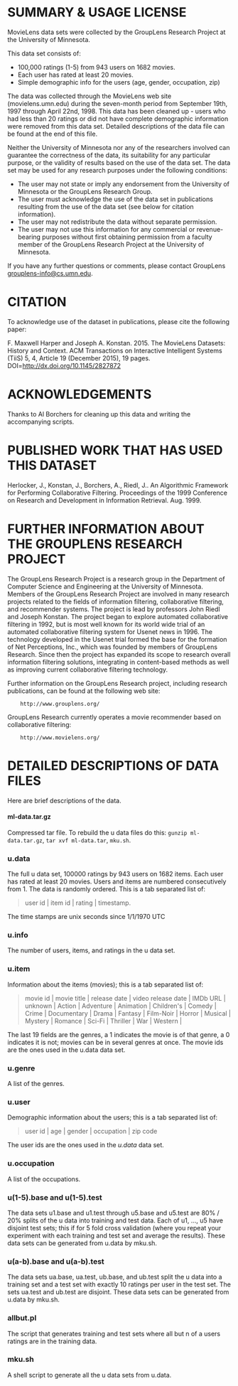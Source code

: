 SUMMARY & USAGE LICENSE
=============================================

MovieLens data sets were collected by the GroupLens Research Project at the University of Minnesota.
 
This data set consists of:

* 100,000 ratings (1-5) from 943 users on 1682 movies. 
* Each user has rated at least 20 movies. 
* Simple demographic info for the users (age, gender, occupation, zip)

The data was collected through the MovieLens web site
(movielens.umn.edu) during the seven-month period from September 19th, 1997 through April 22nd, 1998. This data has been cleaned up - users who had less than 20 ratings or did not have complete demographic information were removed from this data set. Detailed descriptions of the data file can be found at the end of this file.

Neither the University of Minnesota nor any of the researchers
involved can guarantee the correctness of the data, its suitability
for any particular purpose, or the validity of results based on the
use of the data set.  The data set may be used for any research
purposes under the following conditions:

* The user may not state or imply any endorsement from the
University of Minnesota or the GroupLens Research Group.
* The user must acknowledge the use of the data set in publications resulting from the use of the data set (see below for citation information).
* The user may not redistribute the data without separate permission.
* The user may not use this information for any commercial or revenue-bearing purposes without first obtaining permission from a faculty member of the GroupLens Research Project at the University of Minnesota.

If you have any further questions or comments, please contact GroupLens <grouplens-info@cs.umn.edu>. 

CITATION
==============================================

To acknowledge use of the dataset in publications, please cite the following paper:

F. Maxwell Harper and Joseph A. Konstan. 2015. The MovieLens Datasets:
History and Context. ACM Transactions on Interactive Intelligent
Systems (TiiS) 5, 4, Article 19 (December 2015), 19 pages.
DOI=http://dx.doi.org/10.1145/2827872


ACKNOWLEDGEMENTS
==============================================

Thanks to Al Borchers for cleaning up this data and writing the
accompanying scripts.

PUBLISHED WORK THAT HAS USED THIS DATASET
==============================================

Herlocker, J., Konstan, J., Borchers, A., Riedl, J.. An Algorithmic
Framework for Performing Collaborative Filtering. Proceedings of the
1999 Conference on Research and Development in Information
Retrieval. Aug. 1999.

FURTHER INFORMATION ABOUT THE GROUPLENS RESEARCH PROJECT
==============================================

The GroupLens Research Project is a research group in the Department of Computer Science and Engineering at the University of Minnesota. Members of the GroupLens Research Project are involved in many research projects related to the fields of information filtering, collaborative filtering, and recommender systems. The project is lead by professors John Riedl and Joseph Konstan. The project began to explore automated collaborative filtering in 1992, but is most well
known for its world wide trial of an automated collaborative filtering system for Usenet news in 1996.  The technology developed in the Usenet trial formed the base for the formation of Net Perceptions, Inc., which was founded by members of GroupLens Research. Since then the project has expanded its scope to research overall information filtering solutions, integrating in content-based methods as well as improving current collaborative filtering technology.

Further information on the GroupLens Research project, including research publications, can be found at the following web site:
        
        http://www.grouplens.org/

GroupLens Research currently operates a movie recommender based on collaborative filtering:

        http://www.movielens.org/

DETAILED DESCRIPTIONS OF DATA FILES
==============================================

Here are brief descriptions of the data.

#### ml-data.tar.gz 
Compressed tar file.  To rebuild the u data files do this:
`gunzip ml-data.tar.gz`, `tar xvf ml-data.tar`, `mku.sh`.

### u.data     
The full u data set, 100000 ratings by 943 users on 1682 items. Each user has rated at least 20 movies.  Users and items are numbered consecutively from 1.  The data is randomly
ordered. This is a tab separated list of: 
           
> user id | item id | rating | timestamp. 
              
The time stamps are unix seconds since 1/1/1970 UTC   

### u.info 
The number of users, items, and ratings in the u data set.

### u.item
Information about the items (movies); this is a tab separated list of:
> movie id | movie title | release date | video release date | IMDb URL | unknown | Action | Adventure | Animation | Children's | Comedy | Crime | Documentary | Drama | Fantasy | Film-Noir | Horror | Musical | Mystery | Romance | Sci-Fi | Thriller | War | Western |

The last 19 fields are the genres, a 1 indicates the movie is of that genre, a 0 indicates it is not; movies can be in several genres at once. The movie ids are the ones used in the u.data data set.

### u.genre
A list of the genres.

### u.user
Demographic information about the users; this is a tab separated list of:

> user id | age | gender | occupation | zip code

The user ids are the ones used in the _u.data_ data set.

### u.occupation
A list of the occupations.

### u(1-5).base and u(1-5).test
The data sets u1.base and u1.test through u5.base and u5.test are 80% / 20% splits of the u data into training and test data.
Each of u1, ..., u5 have disjoint test sets; this if for 5 fold cross validation (where you repeat your experiment with each training and test set and average the results). These data sets can be generated from u.data by mku.sh.


### u(a-b).base and u(a-b).test
The data sets ua.base, ua.test, ub.base, and ub.test split the u data into a training set and a test set with exactly 10 ratings per user in the test set. The sets ua.test and ub.test are disjoint. These data sets can be generated from u.data by mku.sh.

### allbut.pl
The script that generates training and test sets where all but n of a users ratings are in the training data.

### mku.sh
A shell script to generate all the u data sets from u.data.